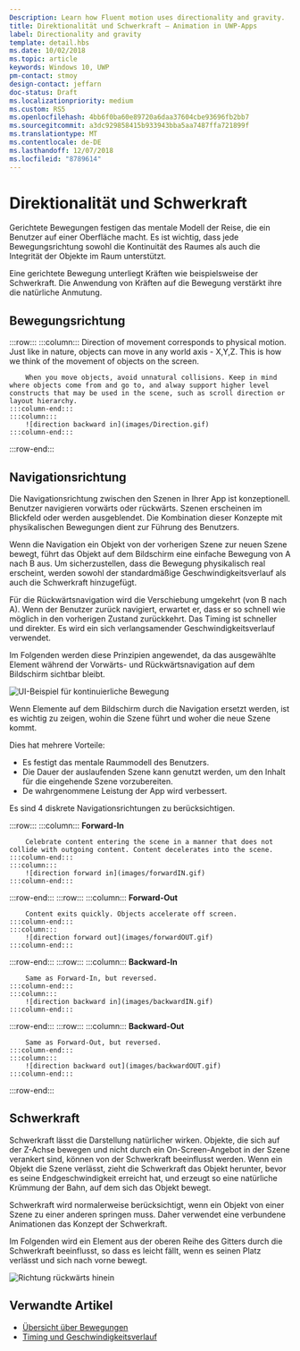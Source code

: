 ```yaml
---
Description: Learn how Fluent motion uses directionality and gravity.
title: Direktionalität und Schwerkraft – Animation in UWP-Apps
label: Directionality and gravity
template: detail.hbs
ms.date: 10/02/2018
ms.topic: article
keywords: Windows 10, UWP
pm-contact: stmoy
design-contact: jeffarn
doc-status: Draft
ms.localizationpriority: medium
ms.custom: RS5
ms.openlocfilehash: 4bb6f0ba60e89720a6daa37604cbe93696fb2bb7
ms.sourcegitcommit: a3dc929858415b933943bba5aa7487ffa721899f
ms.translationtype: MT
ms.contentlocale: de-DE
ms.lasthandoff: 12/07/2018
ms.locfileid: "8789614"
---
```

# <a name="directionality-and-gravity"></a>Direktionalität und Schwerkraft

Gerichtete Bewegungen festigen das mentale Modell der Reise, die ein Benutzer auf einer Oberfläche macht. Es ist wichtig, dass jede Bewegungsrichtung sowohl die Kontinuität des Raumes als auch die Integrität der Objekte im Raum unterstützt.

Eine gerichtete Bewegung unterliegt Kräften wie beispielsweise der Schwerkraft. Die Anwendung von Kräften auf die Bewegung verstärkt ihre die natürliche Anmutung.

## <a name="direction-of-movement"></a>Bewegungsrichtung

:::row:::
    :::column:::
        Direction of movement corresponds to physical motion. Just like in nature, objects can move in any world axis - X,Y,Z. This is how we think of the movement of objects on the screen.

        When you move objects, avoid unnatural collisions. Keep in mind where objects come from and go to, and alway support higher level constructs that may be used in the scene, such as scroll direction or layout hierarchy.
    :::column-end:::
    :::column:::
        ![direction backward in](images/Direction.gif)
    :::column-end:::
:::row-end:::

## <a name="direction-of-navigation"></a>Navigationsrichtung

Die Navigationsrichtung zwischen den Szenen in Ihrer App ist konzeptionell. Benutzer navigieren vorwärts oder rückwärts. Szenen erscheinen im Blickfeld oder werden ausgeblendet. Die Kombination dieser Konzepte mit physikalischen Bewegungen dient zur Führung des Benutzers.

Wenn die Navigation ein Objekt von der vorherigen Szene zur neuen Szene bewegt, führt das Objekt auf dem Bildschirm eine einfache Bewegung von A nach B aus. Um sicherzustellen, dass die Bewegung physikalisch real erscheint, werden sowohl der standardmäßige Geschwindigkeitsverlauf als auch die Schwerkraft hinzugefügt.

Für die Rückwärtsnavigation wird die Verschiebung umgekehrt (von B nach A). Wenn der Benutzer zurück navigiert, erwartet er, dass er so schnell wie möglich in den vorherigen Zustand zurückkehrt. Das Timing ist schneller und direkter. Es wird ein sich verlangsamender Geschwindigkeitsverlauf verwendet.

Im Folgenden werden diese Prinzipien angewendet, da das ausgewählte Element während der Vorwärts- und Rückwärtsnavigation auf dem Bildschirm sichtbar bleibt.

![UI-Beispiel für kontinuierliche Bewegung](images/continuous3.gif)

Wenn Elemente auf dem Bildschirm durch die Navigation ersetzt werden, ist es wichtig zu zeigen, wohin die Szene führt und woher die neue Szene kommt.

Dies hat mehrere Vorteile:

- Es festigt das mentale Raummodell des Benutzers.
- Die Dauer der auslaufenden Szene kann genutzt werden, um den Inhalt für die eingehende Szene vorzubereiten.
- De wahrgenommene Leistung der App wird verbessert.

Es sind 4 diskrete Navigationsrichtungen zu berücksichtigen.

:::row:::
    :::column:::
        **Forward-In**

        Celebrate content entering the scene in a manner that does not collide with outgoing content. Content decelerates into the scene.
    :::column-end:::
    :::column:::
        ![direction forward in](images/forwardIN.gif)
    :::column-end:::
:::row-end:::
:::row:::
    :::column:::
        **Forward-Out**

        Content exits quickly. Objects accelerate off screen.
    :::column-end:::
    :::column:::
        ![direction forward out](images/forwardOUT.gif)
    :::column-end:::
:::row-end:::
:::row:::
    :::column:::
        **Backward-In**

        Same as Forward-In, but reversed.
    :::column-end:::
    :::column:::
        ![direction backward in](images/backwardIN.gif)
    :::column-end:::
:::row-end:::
:::row:::
    :::column:::
        **Backward-Out**

        Same as Forward-Out, but reversed.
    :::column-end:::
    :::column:::
        ![direction backward out](images/backwardOUT.gif)
    :::column-end:::
:::row-end:::

## <a name="gravity"></a>Schwerkraft

Schwerkraft lässt die Darstellung natürlicher wirken. Objekte, die sich auf der Z-Achse bewegen und nicht durch ein On-Screen-Angebot in der Szene verankert sind, können von der Schwerkraft beeinflusst werden. Wenn ein Objekt die Szene verlässt, zieht die Schwerkraft das Objekt herunter, bevor es seine Endgeschwindigkeit erreicht hat, und erzeugt so eine natürliche Krümmung der Bahn, auf dem sich das Objekt bewegt.

Schwerkraft wird normalerweise berücksichtigt, wenn ein Objekt von einer Szene zu einer anderen springen muss. Daher verwendet eine verbundene Animationen das Konzept der Schwerkraft.

Im Folgenden wird ein Element aus der oberen Reihe des Gitters durch die Schwerkraft beeinflusst, so dass es leicht fällt, wenn es seinen Platz verlässt und sich nach vorne bewegt.

![Richtung rückwärts hinein](images/continuity-photos.gif)

## <a name="related-articles"></a>Verwandte Artikel

- [Übersicht über Bewegungen](index.md)
- [Timing und Geschwindigkeitsverlauf](timing-and-easing.md)
